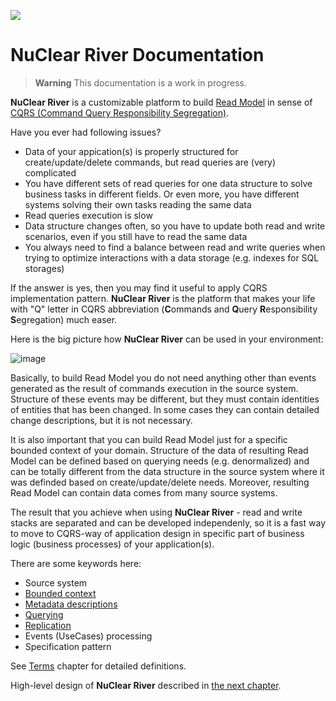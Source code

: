 ![](../media/nuclear-logo.png)
# NuClear River Documentation

> **Warning** This documentation is a work in progress.

**NuClear River** is a customizable platform to build [Read Model](http://codebetter.com/gregyoung/2010/02/15/cqrs-is-more-work-because-of-the-read-model/) in sense of [CQRS (Command Query Responsibility Segregation)](https://cqrs.files.wordpress.com/2010/11/cqrs_documents.pdf).

Have you ever had following issues?

* Data of your appication(s) is properly structured for create/update/delete commands, but read queries are (very) complicated
* You have different sets of read queries for one data structure to solve business tasks in different fields. Or even more, you have different systems solving their own tasks reading the same data
* Read queries execution is slow
* Data structure changes often, so you have to update both read and write scenarios, even if you still have to read the same data
* You always need to find a balance between read and write queries when trying to optimize interactions with a data storage (e.g. indexes for SQL storages)

If the answer is yes, then you may find it useful to apply CQRS implementation pattern. **NuClear River** is the platform that makes your life with "Q" letter in CQRS abbreviation (**C**ommands and **Q**uery **R**esponsibility **S**egregation) much easer.

Here is the big picture how **NuClear River** can be used in your environment:

![image](diagrams/nuclear-river-big-picture.png)

Basically, to build Read Model you do not need anything other than events generated as the result of commands execution in the source system. Structure of these events may be different, but they must contain identities of entities that has been changed. In some cases they can contain detailed change descriptions, but it is not necessary.

It is also important that you can build Read Model just for a specific bounded context of your domain. Structure of the data of resulting Read Model can be defined based on querying needs (e.g. denormalized) and can be totally different from the data structure in the source system where it was definded based on create/update/delete needs. Moreover, resulting Read Model can contain data comes from many source systems.

The result that you achieve when using **NuClear River** - read and write stacks are separated and can be developed independenly, so it is a fast way to move to CQRS-way of application design in specific part of business logic (business processes) of your application(s).

There are some keywords here:

* Source system
* [Bounded context](http://martinfowler.com/bliki/BoundedContext.html)
* [Metadata descriptions](design-overview/metadata-descriptions.md)
* [Querying](design-overview/querying-design.md)
* [Replication](design-overview/replication-design.md)
* Events (UseCases) processing
* Specification pattern

See [Terms](terms.md) chapter for detailed definitions.

High-level design of **NuClear River** described in [the next chapter](design-overview/README.md).
